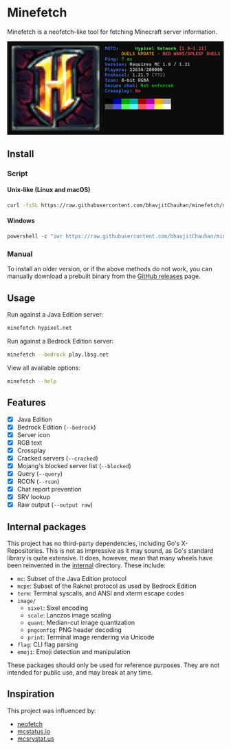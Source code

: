 # Minefetch

Minefetch is a neofetch-like tool for fetching Minecraft server information.

![minefetch hypixel.net -i sixel](hypixel.png)

## Install

### Script

#### Unix-like (Linux and macOS)

```sh
curl -fsSL https://raw.githubusercontent.com/bhavjitChauhan/minefetch/main/install.sh | sh
```

#### Windows

```ps1
powershell -c "iwr https://raw.githubusercontent.com/bhavjitChauhan/minefetch/main/install.ps1 | iex"
```

<!-- ### Go

If you have Go installed, you can use the `go install` command:

```sh
go install github.com/bhavjitChauhan/minefetch@latest
``` -->

### Manual

To install an older version, or if the above methods do not work,
you can manually download a prebuilt binary from the
[GitHub releases](https://github.com/bhavjitChauhan/minefetch/releases) page.

## Usage

Run against a Java Edition server:

```sh
minefetch hypixel.net
```

Run against a Bedrock Edition server:

```sh
minefetch --bedrock play.lbsg.net
```

View all available options:

```sh
minefetch --help
```

## Features

- [x] Java Edition
- [x] Bedrock Edition (`--bedrock`)
- [x] Server icon
- [x] RGB text
- [x] Crossplay
- [x] Cracked servers (`--cracked`)
- [x] Mojang's blocked server list (`--blocked`)
- [x] Query (`--query`)
- [x] RCON (`--rcon`)
- [x] Chat report prevention
- [x] SRV lookup
- [x] Raw output (`--output raw`)

## Internal packages

This project has no third-party dependencies, including Go's X-Repositories.
This is not as impressive as it may sound, as Go's standard library is quite extensive.
It does, however, mean that many wheels have been reinvented in the [internal](internal) directory.
These include:

- `mc`: Subset of the Java Edition protocol
- `mcpe`: Subset of the Raknet protocol as used by Bedrock Edition
- `term`: Terminal syscalls, and ANSI and xterm escape codes
- `image/`
    - `sixel`: Sixel encoding
    - `scale`: Lanczos image scaling
    - `quant`: Median-cut image quantization
    - `pngconfig`: PNG header decoding
    - `print`: Terminal image rendering via Unicode
- `flag`: CLI flag parsing
- `emoji`: Emoji detection and manipulation

These packages should only be used for reference purposes.
They are not intended for public use, and may break at any time.

## Inspiration

This project was influenced by:

- [neofetch](https://github.com/dylanaraps/neofetch)
- [mcstatus.io](https://mcstatus.io)
- [mcsrvstat.us](https://mcsrvstat.us)
